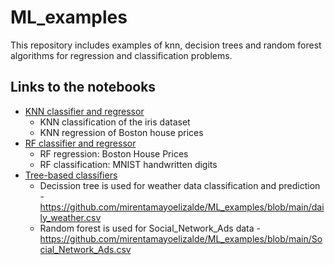 # ML_examples
This repository includes examples of knn, decision trees and random forest algorithms for regression and classification problems.


## Links to the notebooks
  * [KNN classifier and regressor](https://github.com/mirentamayoelizalde/ML_examples/blob/main/k_nearest_neighbours.ipynb)
      - KNN classification of the iris dataset
      - KNN regression of Boston house prices
  * [RF classifier and regressor](https://github.com/mirentamayoelizalde/ML_examples/blob/main/random_forest.ipynb)
      - RF regression: Boston House Prices
      - RF classification: MNIST handwritten digits
  * [Tree-based classifiers ](https://github.com/mirentamayoelizalde/ML_examples/blob/main/random_forest.ipynb)
      - Decission tree is used for weather data classification and prediction - https://github.com/mirentamayoelizalde/ML_examples/blob/main/daily_weather.csv
      - Random forest is used for Social_Network_Ads data - https://github.com/mirentamayoelizalde/ML_examples/blob/main/Social_Network_Ads.csv




      
      




